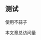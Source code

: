 ## 测试
使用不蒜子
  
<span id='busuanzi_container_site_pv'>本文章总访问量<span id='busuanzi_value_site_pv'></span>
<!-- ##{"script":"<span id='busuanzi_container_site_pv'>本文章总访问量<span id='busuanzi_value_site_pv'></span>次</span>"}## -->
